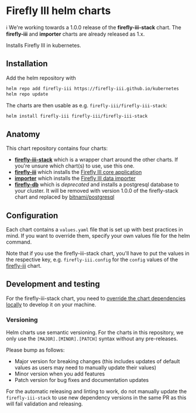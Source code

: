 # Firefly III helm charts

:information_source: We're working towards a 1.0.0 release of the **firefly-iii-stack** chart. The **firefly-iii** and **importer** charts are already released as 1.x.

Installs Firefly III in kubernetes.

## Installation

Add the helm repository with

```sh
helm repo add firefly-iii https://firefly-iii.github.io/kubernetes
helm repo update
```

The charts are then usable as e.g. `firefly-iii/firefly-iii-stack`:

```sh
helm install firefly-iii firefly-iii/firefly-iii-stack
```

## Anatomy

This chart repository contains four charts:

* [**firefly-iii-stack**](firefly-iii-stack) which is a wrapper chart around the other charts. If you're unsure which chart(s) to use, use this one.
* [**firefly-iii**](firefly-iii) which installs the [Firefly III core application](https://github.com/firefly-iii/firefly-iii)
* [**importer**](importer) which installs the [Firefly III data importer](https://github.com/firefly-iii/data-importer)
* [**firefly-db**](firefly-db) which is _deprecated_ and installs a postgresql database to your cluster. It will be removed with version 1.0.0 of the firefly-stack chart and replaced by [bitnami/postgresql](https://github.com/bitnami/charts/tree/master/bitnami/postgresql)

## Configuration

Each chart contains a `values.yaml` file that is set up with best practices in mind. If you want to override them, specify your own values file for the helm command.

Note that if you use the firefly-iii-stack chart, you'll have to put the values in the respective key, e.g. `firefly-iii.config` for the `config` values of the [firefly-iii](firefly-iii) chart.

## Development and testing

For the firefly-iii-stack chart, you need to [override the chart dependencies locally](firefly-iii-stack/README.md#dependency-chart-overrides) to develop it on your machine.

### Versioning

Helm charts use semantic versioning. For the charts in this repository, we only use the `[MAJOR].[MINOR].[PATCH]` syntax without any pre-releases.

Please bump as follows:

* Major version for breaking changes (this includes updates of default values as users may need to manually update their values)
* Minor version when you add features
* Patch version for bug fixes and documentation updates

For the automatic releasing and linting to work, do not manually update the `firefly-iii-stack` to use new dependency versions in the same PR as this will fail validation and releasing.
